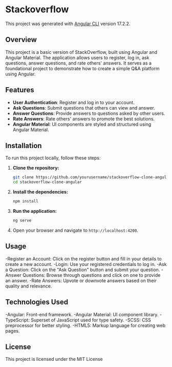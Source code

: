 # Stackoverflow

This project was generated with [Angular CLI](https://github.com/angular/angular-cli) version 17.2.2.

## Overview

This project is a basic version of StackOverflow, built using Angular and Angular Material. The application allows users to register, log in, ask questions, answer questions, and rate others' answers. It serves as a foundational project to demonstrate how to create a simple Q&A platform using Angular.

## Features

- **User Authentication**: Register and log in to your account.
- **Ask Questions**: Submit questions that others can view and answer.
- **Answer Questions**: Provide answers to questions asked by other users.
- **Rate Answers**: Rate others' answers to promote the best solutions.
- **Angular Material**: UI components are styled and structured using Angular Material.

## Installation

To run this project locally, follow these steps:

1. **Clone the repository:**
   ```bash
   git clone https://github.com/yourusername/stackoverflow-clone-angular.git
   cd stackoverflow-clone-angular

2. **Install the dependencies:**
    ```bash
    npm install
    ```

3. **Run the application:**
    ```bash
    ng serve
    ```

4. Open your browser and navigate to `http://localhost:4200`.

## Usage


-Register an Account: Click on the register button and fill in your details to create a new account.
-Login: Use your registered credentials to log in.
-Ask a Question: Click on the "Ask Question" button and submit your question.
-Answer Questions: Browse through questions and click on one to provide an answer.
-Rate Answers: Upvote or downvote answers based on their quality and relevance.

## Technologies Used

-Angular: Front-end framework.
-Angular Material: UI component library.
-TypeScript: Superset of JavaScript used for type safety.
-SCSS: CSS preprocessor for better styling.
-HTML5: Markup language for creating web pages.

## License

This project is licensed under the MIT License 
